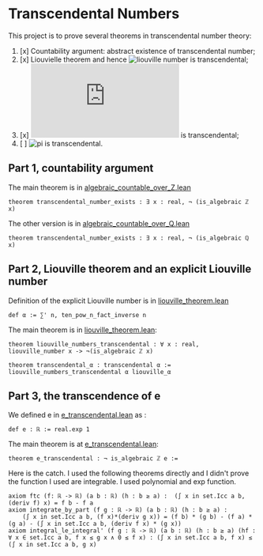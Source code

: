 
# Transcendental Numbers

This project is to prove several theorems in transcendental number theory:

1. [x] Countability argument: abstract existence of transcendental number;
2. [x] Liouvielle theorem and hence ![liouville number](https://latex.codecogs.com/gif.latex?\sum_{i=0}^\infty&space;\frac{1}{10^{n!}}) is transcendental;
3. [x] ![e](https://latex.codecogs.com/gif.latex?e) is transcendental;
4. [ ] ![pi](https://latex.codecogs.com/gif.latex?\pi) is transcendental.

## Part 1, countability argument

The main theorem is in [algebraic_countable_over_Z.lean](https://github.com/jjaassoonn/transcendental/blob/master/src/algebraic_countable_over_Z.lean#L731)

```lean
theorem transcendental_number_exists : ∃ x : real, ¬ (is_algebraic ℤ x)
```

The other version is in [algebraic_countable_over_Q.lean](https://github.com/jjaassoonn/transcendental/blob/master/src/algebraic_countable_over_Q.lean#L897)

```lean
theorem transcendental_number_exists : ∃ x : real, ¬ (is_algebraic ℚ x)
```

## Part 2, Liouville theorem and an explicit Liouville number

Definition of the explicit Liouville number is in [liouville_theorem.lean](https://github.com/jjaassoonn/transcendental/blob/master/src/liouville_theorem.lean#L1136)

```lean
def α := ∑' n, ten_pow_n_fact_inverse n
```

The main theorem is in [liouville_theorem.lean](https://github.com/jjaassoonn/transcendental/blob/master/src/liouville_theorem.lean#L863):

```lean
theorem liouville_numbers_transcendental : ∀ x : real, liouville_number x -> ¬(is_algebraic ℤ x)

theorem transcendental_α : transcendental α := liouville_numbers_transcendental α liouville_α
```

## Part 3, the transcendence of e

We defined e in [e_transcendental.lean](https://github.com/jjaassoonn/transcendental/blob/699e50a6d262ee73ab20bfa6362ed637d4e88c77/src/e_transcendental.lean#L15) as :

``` lean
def e : ℝ := real.exp 1
```

The main theorem is at [e_transcendental.lean](https://github.com/jjaassoonn/transcendental/blob/699e50a6d262ee73ab20bfa6362ed637d4e88c77/src/e_transcendental.lean#L1798):

```lean
theorem e_transcendental : ¬ is_algebraic ℤ e :=
```

Here is the catch. I used the following theorems directly and I didn't prove the function I used are integrable. I used polynomial and exp function.

``` lean
axiom ftc (f: ℝ -> ℝ) (a b : ℝ) (h : b ≥ a) :  (∫ x in set.Icc a b, (deriv f) x) = f b - f a
axiom integrate_by_part (f g : ℝ -> ℝ) (a b : ℝ) (h : b ≥ a) :
    (∫ x in set.Icc a b, (f x)*(deriv g x)) = (f b) * (g b) - (f a) * (g a) - (∫ x in set.Icc a b, (deriv f x) * (g x))
axiom integral_le_integral' (f g : ℝ -> ℝ) (a b : ℝ) (h : b ≥ a) (hf : ∀ x ∈ set.Icc a b, f x ≤ g x ∧ 0 ≤ f x) : (∫ x in set.Icc a b, f x) ≤ (∫ x in set.Icc a b, g x)
```
